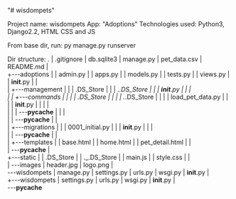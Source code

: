 "# wisdompets" 

Project name: wisdompets
App: "Adoptions"
Technologies used: Python3, Django2.2, HTML CSS and JS


From base dir,
run: py manage.py runserver

Dir structure:
.
|   .gitignore
|   db.sqlite3
|   manage.py
|   pet_data.csv
|   README.md
|   
+---adoptions
|   |   admin.py
|   |   apps.py
|   |   models.py
|   |   tests.py
|   |   views.py
|   |   __init__.py
|   |   
|   +---management
|   |   |   .DS_Store
|   |   |   ._.DS_Store
|   |   |   __init__.py
|   |   |   
|   |   +---commands
|   |   |   |   .DS_Store
|   |   |   |   ._.DS_Store
|   |   |   |   load_pet_data.py
|   |   |   |   __init__.py
|   |   |   |   
|   |   |   \---__pycache__
|   |   |           
|   |   \---__pycache__
|   |           
|   +---migrations
|   |   |   0001_initial.py
|   |   |   __init__.py
|   |   |   
|   |   \---__pycache__
|   |           
|   +---templates
|   |       base.html
|   |       home.html
|   |       pet_detail.html
|   |       
|   \---__pycache__
|           
+---static
|   |   .DS_Store
|   |   ._.DS_Store
|   |   main.js
|   |   style.css
|   |   
|   \---images
|           header.jpg
|           logo.png
|           
\---wisdompets
    |   manage.py
    |   settings.py
    |   urls.py
    |   wsgi.py
    |   __init__.py
    |   
    +---wisdompets
    |       settings.py
    |       urls.py
    |       wsgi.py
    |       __init__.py
    |       
    \---__pycache__

